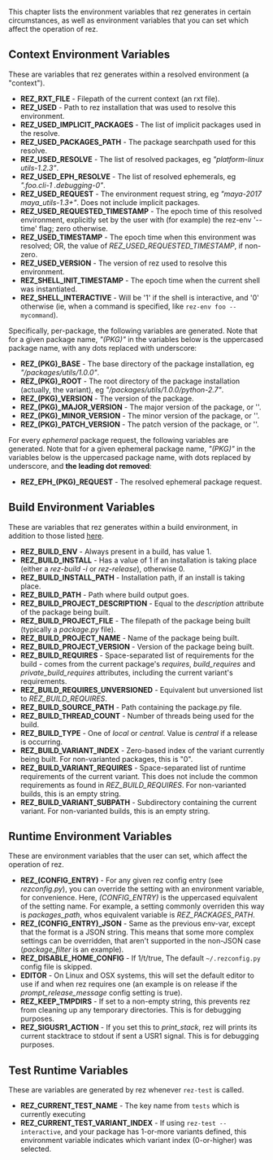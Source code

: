 This chapter lists the environment variables that rez generates in certain
circumstances, as well as environment variables that you can set which affect
the operation of rez.

## Context Environment Variables

These are variables that rez generates within a resolved environment (a "context").

* **REZ_RXT_FILE** - Filepath of the current context (an rxt file).
* **REZ_USED** - Path to rez installation that was used to resolve this environment.
* **REZ_USED_IMPLICIT_PACKAGES** - The list of implicit packages used in the resolve.
* **REZ_USED_PACKAGES_PATH** - The package searchpath used for this resolve.
* **REZ_USED_RESOLVE** - The list of resolved packages, eg *"platform-linux utils-1.2.3"*.
* **REZ_USED_EPH_RESOLVE** - The list of resolved ephemerals, eg *".foo.cli-1 .debugging-0"*.
* **REZ_USED_REQUEST** - The environment request string, eg *"maya-2017 maya_utils-1.3+"*.
  Does not include implicit packages.
* **REZ_USED_REQUESTED_TIMESTAMP** - The epoch time of this resolved environment,
  explicitly set by the user with (for example) the rez-env '\-\-time' flag; zero otherwise.
* **REZ_USED_TIMESTAMP** - The epoch time when this environment was resolved; OR,
  the value of *REZ_USED_REQUESTED_TIMESTAMP*, if non-zero.
* **REZ_USED_VERSION** - The version of rez used to resolve this environment.
* **REZ_SHELL_INIT_TIMESTAMP** - The epoch time when the current shell was instantiated.
* **REZ_SHELL_INTERACTIVE** - Will be '1' if the shell is interactive, and '0' otherwise
  (ie, when a command is specified, like `rez-env foo -- mycommand`).

Specifically, per-package, the following variables are generated. Note that for a given
package name, *"(PKG)"* in the variables below is the uppercased package name, with any
dots replaced with underscore:

* **REZ_(PKG)_BASE** - The base directory of the package installation, eg
  *"/packages/utils/1.0.0"*.
* **REZ_(PKG)_ROOT** - The root directory of the package installation (actually,
  the variant), eg *"/packages/utils/1.0.0/python-2.7"*.
* **REZ_(PKG)_VERSION** - The version of the package.
* **REZ_(PKG)_MAJOR_VERSION** - The major version of the package, or ''.
* **REZ_(PKG)_MINOR_VERSION** - The minor version of the package, or ''.
* **REZ_(PKG)_PATCH_VERSION** - The patch version of the package, or ''.

For every _ephemeral_ package request, the following variables are generated. Note
that for a given ephemeral package name, *"(PKG)"* in the variables below is the
uppercased package name, with dots replaced by underscore, and **the leading dot
removed**:

* **REZ_EPH_(PKG)_REQUEST** - The resolved ephemeral package request.

## Build Environment Variables

These are variables that rez generates within a build environment, in addition
to those listed [here](#context-environment-variables).

* **REZ_BUILD_ENV** - Always present in a build, has value 1.
* **REZ_BUILD_INSTALL** - Has a value of 1 if an installation is taking place
  (either a *rez-build -i* or *rez-release*), otherwise 0.
* **REZ_BUILD_INSTALL_PATH** - Installation path, if an install is taking place.
* **REZ_BUILD_PATH** - Path where build output goes.
* **REZ_BUILD_PROJECT_DESCRIPTION** - Equal to the *description* attribute of the
  package being built.
* **REZ_BUILD_PROJECT_FILE** - The filepath of the package being built (typically
  a *package.py* file).
* **REZ_BUILD_PROJECT_NAME** - Name of the package being built.
* **REZ_BUILD_PROJECT_VERSION** - Version of the package being built.
* **REZ_BUILD_REQUIRES** - Space-separated list of requirements for the build -
  comes from the current package's *requires*, *build_requires* and
  *private_build_requires* attributes, including the current variant's requirements.
* **REZ_BUILD_REQUIRES_UNVERSIONED** - Equivalent but unversioned list to
  *REZ_BUILD_REQUIRES*.
* **REZ_BUILD_SOURCE_PATH** - Path containing the package.py file.
* **REZ_BUILD_THREAD_COUNT** - Number of threads being used for the build.
* **REZ_BUILD_TYPE** - One of *local* or *central*. Value is *central* if a
  release is occurring.
* **REZ_BUILD_VARIANT_INDEX** - Zero-based index of the variant currently being
  built. For non-varianted packages, this is "0".
* **REZ_BUILD_VARIANT_REQUIRES** - Space-separated list of runtime requirements
  of the current variant. This does not include the common requirements as found
  in *REZ_BUILD_REQUIRES*. For non-varianted builds, this is an empty string.
* **REZ_BUILD_VARIANT_SUBPATH** - Subdirectory containing the current variant.
  For non-varianted builds, this is an empty string.

## Runtime Environment Variables

These are environment variables that the user can set, which affect the
operation of rez.

* **REZ_(CONFIG_ENTRY)** - For any given rez config entry (see *rezconfig.py*),
  you can override the setting with an environment variable, for convenience. Here,
  *(CONFIG_ENTRY)* is the uppercased equivalent of the setting name. For example,
  a setting commonly overriden this way is *packages_path*, whos equivalent
  variable is *REZ_PACKAGES_PATH*.
* **REZ_(CONFIG_ENTRY)_JSON** - Same as the previous env-var, except that the format
  is a JSON string. This means that some more complex settings can be overridden,
  that aren't supported in the non-JSON case (*package_filter* is an example).
* **REZ_DISABLE_HOME_CONFIG** - If 1/t/true, The default `~/.rezconfig.py` config
  file is skipped.
* **EDITOR** - On Linux and OSX systems, this will set the default editor to use
  if and when rez requires one (an example is on release if the *prompt_release_message*
  config setting is true).
* **REZ_KEEP_TMPDIRS** - If set to a non-empty string, this prevents rez from
  cleaning up any temporary directories. This is for debugging purposes.
* **REZ_SIGUSR1_ACTION** - If you set this to *print_stack*, rez will prints its
  current stacktrace to stdout if sent a USR1 signal. This is for debugging purposes.


## Test Runtime Variables

These are variables are generated by rez whenever `rez-test` is called.

* **REZ_CURRENT_TEST_NAME** - The key name from `tests` which is currently executing
* **REZ_CURRENT_TEST_VARIANT_INDEX** - If using `rez-test --interactive`, and
  your package has 1-or-more variants defined, this environment variable
  indicates which variant index (0-or-higher) was selected.

